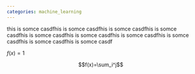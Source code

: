 ```yaml
---
categories: machine_learning
---
```


this is somce casdfhis is somce casdfhis is somce casdfhis is somce casdfhis is somce casdfhis is somce casdfhis is somce casdfhis is somce casdfhis is somce casdfhis is somce casdf

$f(x)=1$

$$f(x)=\sum_i^j$$
